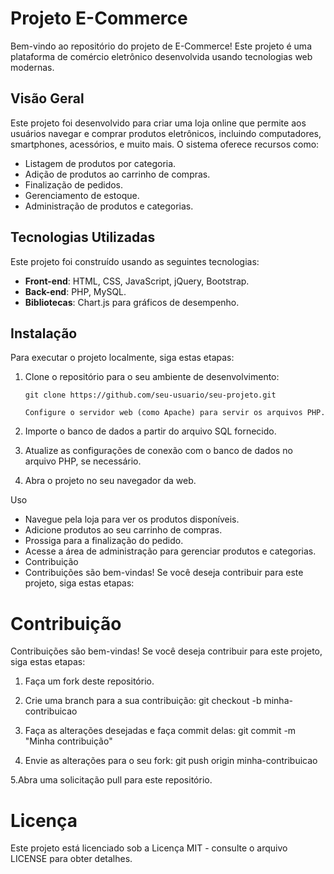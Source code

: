 # Projeto E-Commerce

Bem-vindo ao repositório do projeto de E-Commerce! Este projeto é uma plataforma de comércio eletrônico desenvolvida usando tecnologias web modernas.

## Visão Geral

Este projeto foi desenvolvido para criar uma loja online que permite aos usuários navegar e comprar produtos eletrônicos, incluindo computadores, smartphones, acessórios, e muito mais. O sistema oferece recursos como:

- Listagem de produtos por categoria.
- Adição de produtos ao carrinho de compras.
- Finalização de pedidos.
- Gerenciamento de estoque.
- Administração de produtos e categorias.

## Tecnologias Utilizadas

Este projeto foi construído usando as seguintes tecnologias:

- **Front-end**: HTML, CSS, JavaScript, jQuery, Bootstrap.
- **Back-end**: PHP, MySQL.
- **Bibliotecas**: Chart.js para gráficos de desempenho.

## Instalação

Para executar o projeto localmente, siga estas etapas:

1. Clone o repositório para o seu ambiente de desenvolvimento:

   ```shell
   git clone https://github.com/seu-usuario/seu-projeto.git

   Configure o servidor web (como Apache) para servir os arquivos PHP.

2. Importe o banco de dados a partir do arquivo SQL fornecido.

3. Atualize as configurações de conexão com o banco de dados no arquivo PHP, se necessário.

4. Abra o projeto no seu navegador da web.

Uso
 - Navegue pela loja para ver os produtos disponíveis.
 - Adicione produtos ao seu carrinho de compras.
 - Prossiga para a finalização do pedido.
 - Acesse a área de administração para gerenciar produtos e categorias.
 - Contribuição
 - Contribuições são bem-vindas! Se você deseja contribuir para este projeto, siga estas etapas:

# Contribuição
Contribuições são bem-vindas! Se você deseja contribuir para este projeto, siga estas etapas:

1. Faça um fork deste repositório.

2. Crie uma branch para a sua contribuição:
git checkout -b minha-contribuicao

3. Faça as alterações desejadas e faça commit delas:
git commit -m "Minha contribuição"

4. Envie as alterações para o seu fork:
git push origin minha-contribuicao

5.Abra uma solicitação pull para este repositório.

# Licença
Este projeto está licenciado sob a Licença MIT - consulte o arquivo LICENSE para obter detalhes.
